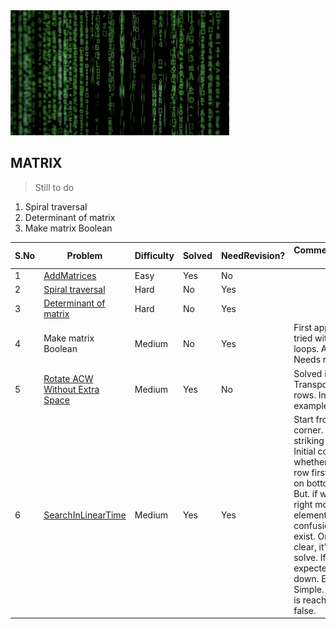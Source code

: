 <img src="../../../../../resources/matrix.jpg" alt="search" height="200" width="350">

## MATRIX


> Still to do


1. Spiral traversal
2. Determinant of matrix
3. Make matrix Boolean

 |S.No| Problem | Difficulty | Solved | NeedRevision?  | Comments/Algorithm used  |
 |---|---|---|---|---|---|
  |1| [AddMatrices](AddMatrices.java) |  Easy |Yes | No
  |2|[Spiral traversal]()|  Hard | No | Yes
  |3|[Determinant of matrix]()| Hard|No|Yes
  |4|Make matrix Boolean| Medium|No|Yes| First approach failed, tried with 2 while loops. AIOBs noticed. Needs revisit.|
  |5|[Rotate ACW Without Extra Space](RotateACWWithoutExtraSpace.java)| Medium| Yes| No | Solved in one go. Transpose and swap rows. Intuitive with an example|
  |6|[SearchInLinearTime](SearchInLinearTime.java)|Medium|Yes|Yes| Start from right first corner. Not very striking or intuitive. Initial confusion exists whether to traverse row first through right on bottom columns. But. if we start with right most top element, such confusion doesn't exist. Once that's clear, it's easy to solve. If curr < expected, move down. Else move left. Simple. Once any end is reached, report false.